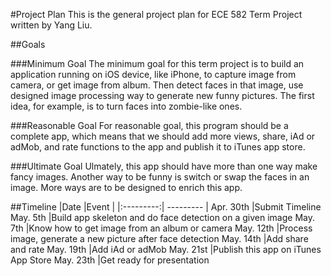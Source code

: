 #Project Plan
This is the general project plan for ECE 582 Term Project written by Yang Liu.

##Goals

###Minimum Goal
The minimum goal for this term project is to build an application running on iOS device, like iPhone, to capture image from camera, or get image from album. Then detect faces in that image, use designed image processing way to generate new funny pictures. The first idea, for example, is to turn faces into zombie-like ones.

###Reasonable Goal
For reasonable goal, this program should be a complete app, which means that we should add more views, share, iAd or adMob, and rate functions to the app and publish it to iTunes app store.

###Ultimate Goal
Ulmately, this app should have more than one way make fancy images. Another way to be funny is switch or swap the faces in an image. More ways are to be designed to enrich this app.


##Timeline
|Date		|Event		|
|:---------:| --------- |
Apr. 30th	|Submit Timeline
May. 5th	|Build app skeleton and do face detection on a given image
May. 7th	|Know how to get image from an album or camera
May. 12th	|Process image, generate a new picture after face detection
May. 14th	|Add share and rate
May. 19th	|Add iAd or adMob
May. 21st	|Publish this app on iTunes App Store
May. 23th	|Get ready for presentation

